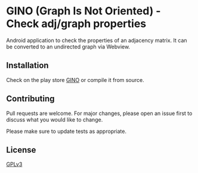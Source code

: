 # GINO (Graph Is Not Oriented) - Check adj/graph properties

Android application to check the properties of an adjacency matrix. It can be converted to an undirected graph via Webview.

## Installation

Check on the play store [GINO](https://play.google.com/store/apps/details?id=com.kaisersource.emanuele.dynamicbuttons) or compile it from source.


## Contributing
Pull requests are welcome. For major changes, please open an issue first to discuss what you would like to change.

Please make sure to update tests as appropriate.

## License
[GPLv3](https://www.gnu.org/licenses/gpl-3.0.html)
